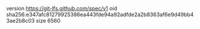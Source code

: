 version https://git-lfs.github.com/spec/v1
oid sha256:e347afc81279925386ea443fde94a92adfde2a2b8363af6e9d49bb43ae2b8c03
size 6560
